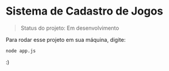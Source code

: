 # Sistema de Cadastro de Jogos

> Status do projeto: Em desenvolvimento

Para rodar esse projeto em sua máquina, digite:

```
node app.js
```

:)